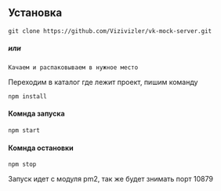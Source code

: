 ## Установка
```
git clone https://github.com/Vizivizler/vk-mock-server.git
```

##### или

```
Качаем и распаковываем в нужное место
```

Переходим в каталог где лежит проект, пишим команду

```
npm install
```

#### Комнда запуска

```
npm start
```

#### Комнда остановки

```
npm stop
```

Запуск идет с модуля pm2, так же будет знимать порт 10879
